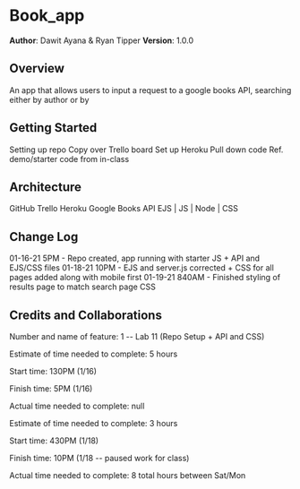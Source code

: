 # Book_app

**Author**: Dawit Ayana & Ryan Tipper
**Version**: 1.0.0

## Overview
An app that allows users to input a request to a google books API, searching either by author or by 

## Getting Started
Setting up repo
Copy over Trello board
Set up Heroku
Pull down code
Ref. demo/starter code from in-class

## Architecture
GitHub
Trello
Heroku
Google Books API
EJS | JS | Node | CSS

## Change Log
01-16-21 5PM - Repo created, app running with starter JS + API and EJS/CSS files
01-18-21 10PM - EJS and server.js corrected + CSS for all pages added along with mobile first
01-19-21 840AM - Finished styling of results page to match search page CSS

## Credits and Collaborations


Number and name of feature: 1 -- Lab 11 (Repo Setup + API and CSS)

Estimate of time needed to complete: 5 hours

Start time: 130PM (1/16)

Finish time: 5PM (1/16)

Actual time needed to complete: null

Estimate of time needed to complete: 3 hours

Start time: 430PM (1/18)

Finish time: 10PM (1/18 -- paused work for class)

Actual time needed to complete: 8 total hours between Sat/Mon
